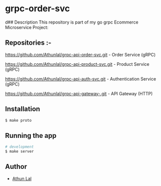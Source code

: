 # grpc-order-svc

d## Description
This repository is part of my go grpc Ecommerce Microservice Project:

## Repositories :-

https://github.com/Athunlal/grpc-api-order-svc.git  - Order Service (gRPC)

https://github.com/Athunlal/grpc-api-product-svc.git - Product Service (gRPC)

https://github.com/Athunlal/grpc-api-auth-svc.git    - Authentication Service (gRPC)

https://github.com/Athunlal/grpc-api-gateway-.git - API Gateway (HTTP)

## Installation

```bash
$ make proto
```

## Running the app

```bash
# development
$ make server
```

## Author

- [Athun Lal](https://www.linkedin.com/in/athun-lal-0103631ba/)


